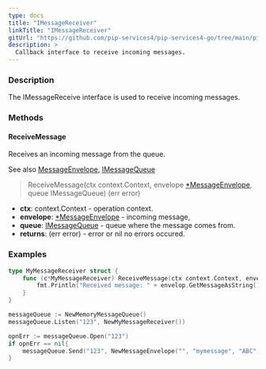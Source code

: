 ```yaml
---
type: docs
title: "IMessageReceiver"
linkTitle: "IMessageReceiver"
gitUrl: "https://github.com/pip-services4/pip-services4-go/tree/main/pip-services4-memcached-go"
description: >
  Callback interface to receive incoming messages.
---
```


### Description

The IMessageReceive interface is used to receive incoming messages. 

### Methods

#### ReceiveMessage
Receives an incoming message from the queue.

See also [MessageEnvelope](../message_envelope), [IMessageQueue](../imessage_queue)

> ReceiveMessage(ctx context.Context, envelope [*MessageEnvelope](../message_envelope), queue IMessageQueue) (err error)

- **ctx**: context.Context - operation context.
- **envelope**: [*MessageEnvelope](../message_envelope) - incoming message,
- **queue**: [IMessageQueue](../imessage_queue) - queue where the message comes from.
- **returns**: (err error) -  error or nil no errors occured.

### Examples

```go
type MyMessageReceiver struct {
	func (c*MyMessageReceiver) ReceiveMessage(ctx context.Context, envelop MessageEnvelop, queue IMessageQueue) {
		fmt.Println("Received message: " + envelop.GetMessageAsString())
	}
}

messageQueue := NewMemoryMessageQueue()
messageQueue.Listen("123", NewMyMessageReceiver())

opnErr := messageQueue.Open("123")
if opnErr == nil{
	messageQueue.Send("123", NewMessageEnvelope("", "mymessage", "ABC")) // Output in console: "Received message: ABC"
}
```

